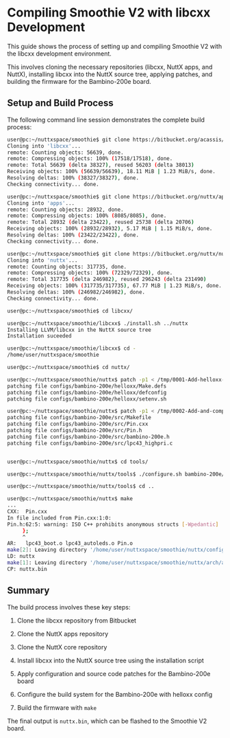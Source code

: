 # Compiling Smoothie V2 with libcxx Development

This guide shows the process of setting up and compiling Smoothie V2 with the libcxx development environment.

This involves cloning the necessary repositories (libcxx, NuttX apps, and NuttX), installing libcxx into the NuttX source tree, applying patches, and building the firmware for the Bambino-200e board.

## Setup and Build Process

The following command line session demonstrates the complete build process:

```bash
user@pc:~/nuttxspace/smoothie$ git clone https://bitbucket.org/acassis/libcxx
Cloning into 'libcxx'...
remote: Counting objects: 56639, done.
remote: Compressing objects: 100% (17518/17518), done.
remote: Total 56639 (delta 38327), reused 56203 (delta 38013)
Receiving objects: 100% (56639/56639), 18.11 MiB | 1.23 MiB/s, done.
Resolving deltas: 100% (38327/38327), done.
Checking connectivity... done.

user@pc:~/nuttxspace/smoothie$ git clone https://bitbucket.org/nuttx/apps
Cloning into 'apps'...
remote: Counting objects: 28932, done.
remote: Compressing objects: 100% (8085/8085), done.
remote: Total 28932 (delta 23422), reused 25738 (delta 20706)
Receiving objects: 100% (28932/28932), 5.17 MiB | 1.15 MiB/s, done.
Resolving deltas: 100% (23422/23422), done.
Checking connectivity... done.

user@pc:~/nuttxspace/smoothie$ git clone https://bitbucket.org/nuttx/nuttx
Cloning into 'nuttx'...
remote: Counting objects: 317735, done.
remote: Compressing objects: 100% (72329/72329), done.
remote: Total 317735 (delta 246982), reused 296243 (delta 231490)
Receiving objects: 100% (317735/317735), 67.77 MiB | 1.23 MiB/s, done.
Resolving deltas: 100% (246982/246982), done.
Checking connectivity... done.

user@pc:~/nuttxspace/smoothie$ cd libcxx/

user@pc:~/nuttxspace/smoothie/libcxx$ ./install.sh ../nuttx
Installing LLVM/libcxx in the NuttX source tree
Installation suceeded

user@pc:~/nuttxspace/smoothie/libcxx$ cd -
/home/user/nuttxspace/smoothie

user@pc:~/nuttxspace/smoothie$ cd nuttx/

user@pc:~/nuttxspace/smoothie/nuttx$ patch -p1 < /tmp/0001-Add-helloxx-config.patch 
patching file configs/bambino-200e/helloxx/Make.defs
patching file configs/bambino-200e/helloxx/defconfig
patching file configs/bambino-200e/helloxx/setenv.sh

user@pc:~/nuttxspace/smoothie/nuttx$ patch -p1 < /tmp/0002-Add-and-compile-Pin.cxx-on-Bambino-board.patch 
patching file configs/bambino-200e/src/Makefile
patching file configs/bambino-200e/src/Pin.cxx
patching file configs/bambino-200e/src/Pin.h
patching file configs/bambino-200e/src/bambino-200e.h
patching file configs/bambino-200e/src/lpc43_highpri.c


user@pc:~/nuttxspace/smoothie/nuttx$ cd tools/

user@pc:~/nuttxspace/smoothie/nuttx/tools$ ./configure.sh bambino-200e/helloxx

user@pc:~/nuttxspace/smoothie/nuttx/tools$ cd ..

user@pc:~/nuttxspace/smoothie/nuttx$ make
...
CXX:  Pin.cxx
In file included from Pin.cxx:1:0:
Pin.h:62:5: warning: ISO C++ prohibits anonymous structs [-Wpedantic]
     };
     ^
AR:   lpc43_boot.o lpc43_autoleds.o Pin.o
make[2]: Leaving directory '/home/user/nuttxspace/smoothie/nuttx/configs/bambino-200e/src'
LD: nuttx
make[1]: Leaving directory '/home/user/nuttxspace/smoothie/nuttx/arch/arm/src'
CP: nuttx.bin
```

## Summary

The build process involves these key steps:

1. Clone the libcxx repository from Bitbucket

2. Clone the NuttX apps repository

3. Clone the NuttX core repository

4. Install libcxx into the NuttX source tree using the installation script

5. Apply configuration and source code patches for the Bambino-200e board

6. Configure the build system for the Bambino-200e with helloxx config

7. Build the firmware with `make`

The final output is `nuttx.bin`, which can be flashed to the Smoothie V2 board.
